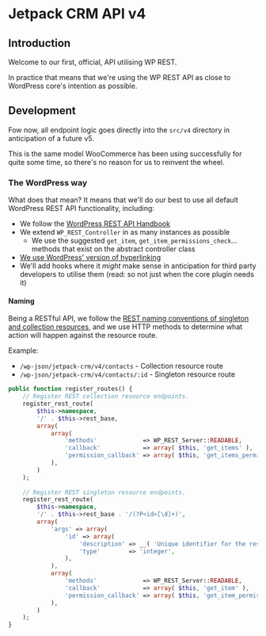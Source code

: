 # Jetpack CRM API v4

## Introduction

Welcome to our first, official, API utilising WP REST.

In practice that means that we're using the WP REST API as close to WordPress core's intention as possible.

## Development

Fow now, all endpoint logic goes directly into the `src/v4` directory in anticipation of a future v5.

This is the same model WooCommerce has been using successfully for quite some time, so there's no reason for us to reinvent the wheel.

### The WordPress way

What does that mean? It means that we'll do our best to use all default WordPress REST API functionality, including:

* We follow the [WordPress REST API Handbook](https://developer.wordpress.org/rest-api/)
* We extend `WP_REST_Controller` in as many instances as possible
  * We use the suggested `get_item`, `get_item_permissions_check`... methods that exist on the abstract controller class
* [We use WordPress' version of hyperlinking](https://developer.wordpress.org/rest-api/using-the-rest-api/linking-and-embedding/)
* We'll add hooks where it _might_ make sense in anticipation for third party developers to utilise them (read: so not just when the core plugin needs it)

#### Naming

Being a RESTful API, we follow the [REST naming conventions of singleton and collection resources](https://restfulapi.net/resource-naming/), and we use HTTP methods to determine what action will happen against the resource route.

Example:

* `/wp-json/jetpack-crm/v4/contacts` - Collection resource route
* `/wp-json/jetpack-crm/v4/contacts/:id` - Singleton resource route

```php
public function register_routes() {
	// Register REST collection resource endpoints.
	register_rest_route(
		$this->namespace,
		'/' . $this->rest_base,
		array(
			array(
				'methods'             => WP_REST_Server::READABLE,
				'callback'            => array( $this, 'get_items' ),
				'permission_callback' => array( $this, 'get_items_permissions_check' ),
			),
		)
	);
	
	// Register REST singleton resource endpoints.
	register_rest_route(
		$this->namespace,
		'/' . $this->rest_base . '/(?P<id>[\d]+)',
		array(
			'args' => array(
				'id' => array(
					'description' => __( 'Unique identifier for the resource.', 'zero-bs-crm' ),
					'type'        => 'integer',
				),
			),
			array(
				'methods'             => WP_REST_Server::READABLE,
				'callback'            => array( $this, 'get_item' ),
				'permission_callback' => array( $this, 'get_item_permissions_check' ),
			),
		)
	);
}
```
